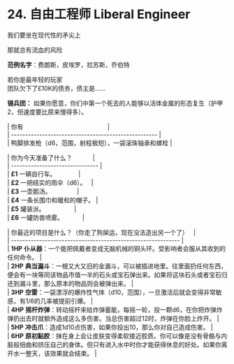 # 24. 自由工程师 Liberal Engineer  
  
我们要坐在现代性的矛尖上  
  
那就总有流血的风险  
  
**范例名字**：费朗斯，皮埃罗，拉苏斯，乔伯特  
  
若你是最年轻的玩家  
团队欠下了£10K的债务，债主是……  
  
**锡兵团：** 如果你愿意，你们中第一个死去的人能够以活体金属的形态复生（护甲2，但速度要比原来慢得多）。  
  
  
| 你有                                                 |  
| ---------------------------------------------------- |  
| 鸭脚排发枪（d6，范围，射程极短），一袋滚珠轴承和螺栓 |  
  
| 你为今天准备了什么？            |  
| ------------------------------- |  
| **£1** 一辆自行车。             |  
| **£2** 一把结实的雨伞（d6）。   |  
| **£3** 一壶鹅汤。               |  
| **£4** 一条长围巾和暖和的帽子。 |  
| **£5** 罐装派。                 |  
| **£6** 一罐防兽喷雾。           |  
  
| 你最近的项目是什么？（你走了狗屎运，现在没法造出另一个了）   |  
| ------------------------------------------------------------ |  
| **1HP** **仆从器**：一个能把佩戴者变成无脑机械的铜头环。受影响者会服从其收到的任何命令。 |  
| **2HP** **典当漏斗**：一根又大又旧的金漏斗，可以被插进地里。往里面扔任何东西，便会有一块等同该物品市值一半的石头或宝石弹出来。如果将这块石头或者宝石归还到漏斗里，那么原本的物品则会被弹出来。 |  
| **3HP** **空雷**：一袋漂浮的爆炸性气体（d10，范围），一旦激活后就会变得非常敏感，有1/6的几率被提前引爆。 |  
| **4HP** **摇杆炸弹**：转动摇杆来给炸弹蓄能，每摇一轮，投一颗d6，在你把炸弹炸弹扔出去时就额外造成这么多伤害。当总伤害超过12时，炸弹在你脸上炸开。 |  
| **5HP** **冲击爪**：造成1d10点伤害，如果你投出10，那么你对自己造成伤害。 |  
| **6HP** **原初黏胶**：抹在身上会让皮肤变得柔软接近胶质。你可以像是没有骨骼与内脏般扭曲和挤压自己的身体。但只有进入水中时你才能获得休息的好处。如果你离开水一整天，该效果就会结束。 |